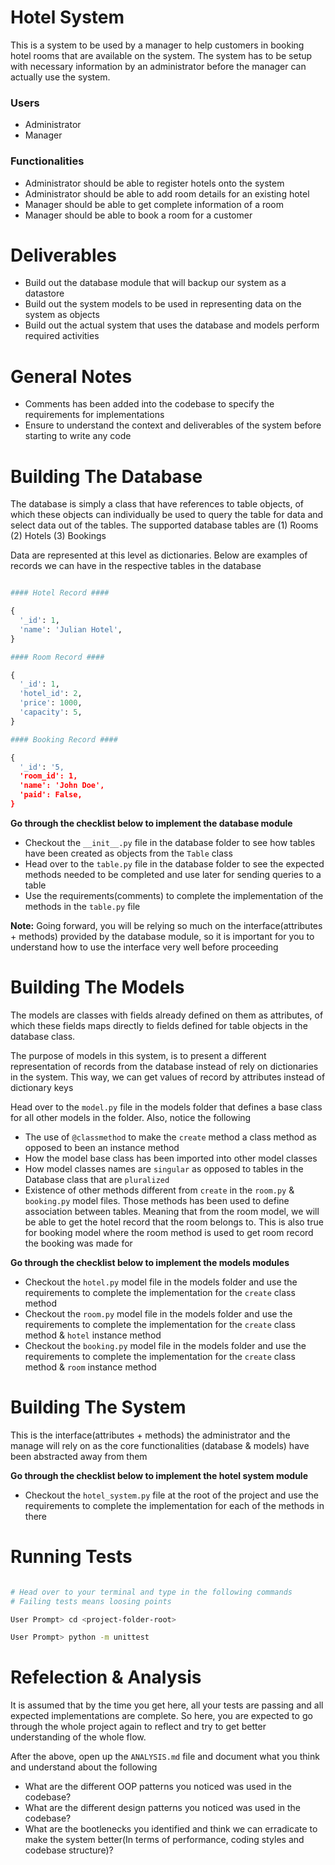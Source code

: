 # Hotel System

This is a system to be used by a manager to help customers in booking hotel rooms that are available on the system. The system has to be setup with necessary information by an administrator before the manager can actually use the system.

### Users

* Administrator
* Manager

### Functionalities

* Administrator should be able to register hotels onto the system
* Administrator should be able to add room details for an existing hotel
* Manager should be able to get complete information of a room
* Manager should be able to book a room for a customer

# Deliverables

* Build out the database module that will backup our system as a datastore
* Build out the system models to be used in representing data on the system as objects
* Build out the actual system that uses the database and models perform required activities

# General Notes

* Comments has been added into the codebase to specify the requirements for implementations
* Ensure to understand the context and deliverables of the system before starting to write any code

# Building The Database

The database is simply a class that have references to table objects, of which these objects can individually be used to query the table for data and select data out of the tables. The supported database tables are (1) Rooms (2) Hotels (3) Bookings

Data are represented at this level as dictionaries. Below are examples of records we can have in the respective tables in the database

```python

#### Hotel Record ####

{
  '_id': 1,
  'name': 'Julian Hotel',
}

#### Room Record ####

{
  '_id': 1,
  'hotel_id': 2,
  'price': 1000,
  'capacity': 5,
}

#### Booking Record ####

{
  '_id': '5,
  'room_id': 1,
  'name': 'John Doe',
  'paid': False,
}

```

**Go through the checklist below to implement the database module**

* Checkout the `__init__.py` file in the database folder to see how tables have been created as objects from the `Table` class
* Head over to the `table.py` file in the database folder to see the expected methods needed to be completed and use later for sending queries to a table
* Use the requirements(comments) to complete the implementation of the methods in the `table.py` file

**Note:**
Going forward, you will be relying so much on the interface(attributes + methods) provided by the database module, so it is important for you to understand how to use the interface very well before proceeding

# Building The Models

The models are classes with fields already defined on them as attributes, of which these fields maps directly to fields defined for table objects in the database class.

The purpose of models in this system, is to present a different representation of records from the database instead of rely on dictionaries in the system. This way, we can get values of record by attributes instead of dictionary keys

Head over to the `model.py` file in the models folder that defines a base class for all other models in the folder. Also, notice the following
* The use of `@classmethod` to make the `create` method a class method as opposed to been an instance method
* How the model base class has been imported into other model classes
* How model classes names are `singular` as opposed to tables in the Database class that are `pluralized`
* Existence of other methods different from `create` in the `room.py` & `booking.py` model files. Those methods has been used to define association between tables. Meaning that from the room model, we will be able to get the hotel record that the room belongs to. This is also true for booking model where the room method is used to get room record the booking was made for

**Go through the checklist below to implement the models modules**

* Checkout the `hotel.py` model file in the models folder and use the requirements to complete the implementation for the `create` class method
* Checkout the `room.py` model file in the models folder and use the requirements to complete the implementation for the `create` class method & `hotel` instance method
* Checkout the `booking.py` model file in the models folder and use the requirements to complete the implementation for the `create` class method & `room` instance method

# Building The System

This is the interface(attributes + methods) the administrator and the manage will rely on as the core functionalities (database & models) have been abstracted away from them

**Go through the checklist below to implement the hotel system module**

* Checkout the `hotel_system.py` file at the root of the project and use the requirements to complete the implementation for each of the methods in there

# Running Tests 

```bash

# Head over to your terminal and type in the following commands
# Failing tests means loosing points

User Prompt> cd <project-folder-root>

User Prompt> python -m unittest

```

# Refelection & Analysis

It is assumed that by the time you get here, all your tests are passing and all expected implementations are complete. So here, you are expected to go through the whole project again to reflect and try to get better understanding of the whole flow.

After the above, open up the `ANALYSIS.md` file and document what you think and understand about the following

* What are the different OOP patterns you noticed was used in the codebase?
* What are the different design patterns you noticed was used in the codebase?
* What are the bootlenecks you identified and think we can erradicate to make the system better(In terms of performance, coding styles and codebase structure)?